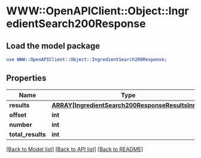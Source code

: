 # WWW::OpenAPIClient::Object::IngredientSearch200Response

## Load the model package
```perl
use WWW::OpenAPIClient::Object::IngredientSearch200Response;
```

## Properties
Name | Type | Description | Notes
------------ | ------------- | ------------- | -------------
**results** | [**ARRAY[IngredientSearch200ResponseResultsInner]**](IngredientSearch200ResponseResultsInner.md) |  | 
**offset** | **int** |  | 
**number** | **int** |  | 
**total_results** | **int** |  | 

[[Back to Model list]](../README.md#documentation-for-models) [[Back to API list]](../README.md#documentation-for-api-endpoints) [[Back to README]](../README.md)


